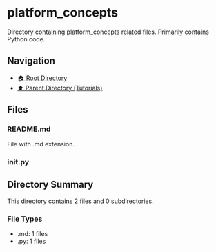 # platform_concepts

Directory containing platform_concepts related files. Primarily contains Python code.

## Navigation

* [🏠 Root Directory](../../README.md)
* [⬆️ Parent Directory (Tutorials)](../README.md)

## Files

### README.md

File with .md extension.

### __init__.py

## Directory Summary

This directory contains 2 files and 0 subdirectories.

### File Types

* .md: 1 files
* .py: 1 files
